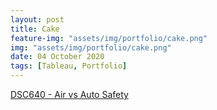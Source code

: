 ```yaml
---
layout: post
title: Cake
feature-img: "assets/img/portfolio/cake.png"
img: "assets/img/portfolio/cake.png"
date: 04 October 2020
tags: [Tableau, Portfolio]
---
```



[DSC640 - Air vs Auto Safety](https://github.com/knmoses/DSC640-Air-vs-Auto-Safety)
